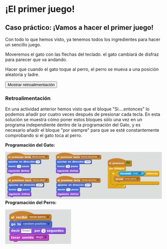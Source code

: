 
# ¡El primer juego!

## Caso práctico: ¡Vamos a hacer el primer juego!

Con todo lo que hemos visto, ya tenemos todos los ingredientes para hacer un sencillo juego.

Moveremos el gato con las flechas del teclado. el gato cambiará de disfraz para parecer que va andando.

Hacer que cuando el gato toque al perro, el perro se mueva a una posición aleatoria y ladre.

<script type="text/javascript">var feedbackquesFeedback0b146text = "Mostrar retroalimentación";</script><input type="button" name="toggle-feedback-quesFeedback0b146" value="Mostrar retroalimentación" class="feedbackbutton" onclick="$exe.toggleFeedback(this,true);return false" />

### Retroalimentación

En una actividad anterior hemos visto que el bloque "Si....entonces" lo podemos añadir por cuatro veces después de presionar cada tecla. En esta solución se muestra cómo poner estos bloques sólo una vez en un programa independiente dentro de la programación del Gato, y es necesario añadir el bloque "por siempre" para que se esté constantemente comprobando si el gato toca al perro.

**Programación del Gato:**

![](img/Seleccion_031.png)
**Programación del Perro:**

![](img/Seleccion_027.1.png)
